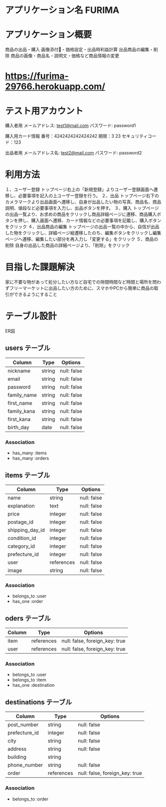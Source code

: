 # アプリケーション名 FURIMA

# アプリケーション概要
  商品の出品・購入
    画像添付・価格設定・出品時利益計算
  出品商品の編集・削除
    商品の画像・商品名・説明文・価格など商品情報の変更

# https://furima-29766.herokuapp.com/

# テスト用アカウント
  購入者用
  メールアドレス: test1@mail.com
  パスワード: password1

  購入用カード情報
  番号：4242424242424242
  期限：3 23
  セキュリティコード：123

  出品者用
  メールアドレス名: test2@mail.com
  パスワード: password2

# 利用方法
  １、ユーザー登録
  トップページ右上の「新規登録」よりユーザー登録画面へ遷移し、必要事項を記入の上ユーザー登録を行う。
  ２、出品
  トップページ右下のカメラマークより出品画面へ遷移し、自身が出品したい物の写真、商品名、商品説明、値段など必要事項を入力し、出品ボタンを押す。
  ３、購入
  トップページの出品一覧より、お求めの商品をクリックし商品詳細ページに遷移、商品購入ボタンを押し、購入画面へ遷移、カード情報などの必要事項を記載し、購入ボタンをクリック
  ４、出品商品の編集
  トップページの出品一覧の中から、自信が出品した物をクリックし、詳細ページ絵遷移したのち、編集ボタンをクリックし編集ページへ遷移、編集したい部分を再入力し「変更する」をクリック
  ５、商品の削除
  自身の出品した商品の詳細ページより、「削除」をクリック

# 目指した課題解決
  家に不要な物があって処分したい方など自宅での隙間時間など時間と場所を問わずフリーマーケットに出品したい方のために、スマホやPCから簡単に商品の取引ができるようにすること

# テーブル設計
ER図


## users テーブル

| Column      | Type   | Options     |
| ----------- | ------ | ----------- |
| nickname    | string | null: false |
| email       | string | null: false |
| password    | string | null: false |
| family_name | string | null: false |
| first_name  | string | null: false |
| family_kana | string | null: false |
| first_kana  | string | null: false |
| birth_day   | date   | null: false |

### Association

- has_many :items
- has_many :orders

## items テーブル

| Column            | Type       | Options                        |
| ----------------- | ---------- | ------------------------------ |
| name              | string     | null: false                    |
| explanation       | text       | null: false                    |
| price             | integer    | null: false                    |
| postage_id        | integer    | null: false                    |
| shipping_day_id   | integer    | null: false                    |
| condition_id      | integer    | null: false                    |
| category_id       | integer    | null: false                    |
| prefecture_id     | integer    | null: false                    |
| user              | references | null: false                    |
| image             | string     | null: false                    |

### Association
- belongs_to :user
- has_one :order

## oders テーブル

| Column      | Type       | Options                        |
| ----------- | ---------- | ------------------------------ |
| item        | references | null: false, foreign_key: true |
| user        | references | null: false, foreign_key: true |

### Association
- belongs_to :user
- belongs_to :item
- has_one :destination

## destinations テーブル

| Column        | Type       | Options                        |
| ------------- | ---------- | ------------------------------ |
| post_number   | string     | null: false                    |
| prefecture_id | integer    | null: false                    |
| city          | string     | null: false                    |
| address       | string     | null: false                    |
| building      | string     |                                |
| phone_number  | string     | null: false                    |
| order         | references | null: false, foreign_key: true |

### Association 
- belongs_to :order